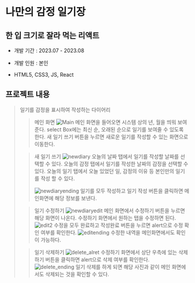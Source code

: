 # 나만의 감정 일기장
## 한 입 크기로 잘라 먹는 리액트
* 개발 기간 : 2023.07 - 2023.08

* 개발 인원 : 본인

* HTML5, CSS3, JS, React

## 프로젝트 내용
> 일기를 감정을 표시하여 작성하는 다이어리
>
>> 메인 화면
>> ![Main](https://github.com/17namK/My_Diary/assets/106642497/3e6c994a-0493-4c2e-a417-166356aa866a)
>> 메인 화면을 들어오면 시스템 상의 년, 월을 띄워 보여준다.
>> select Box에는 최신 순, 오래된 순으로 일기를 보여줄 수 있도록 한다.
>> 새 일기 쓰기 버튼을 누르면 새로운 일기를 작성할 수 있는 화면으로 이동한다.
>
>> 새 일기 쓰기
>> ![newdiary](https://github.com/17namK/My_Diary/assets/106642497/d501cdb2-e3d8-434c-a00e-3e48769533ca)
>> 오늘의 날짜 탭에서 일기를 작성할 날짜를 선택할 수 있다.
>> 오늘의 감정 탭에서 일기를 작성한 날짜의 감정을 선택할 수 있다.
>> 오늘의 일기 탭에서 오늘 있었던 일, 감정의 이유 등 본인만의 일기를 작성 할 수 있다.
>>
>> ![newdiaryending](https://github.com/17namK/My_Diary/assets/106642497/b2decc7b-d7db-4e5d-a61d-8d6148e9ad91)
>> 일기를 모두 작성하고 일기 작성 버튼을 클릭하면 메인화면에 해당 정보를 보낸다.
>
>> 일기 수정하기
>> ![newdiaryedit](https://github.com/17namK/My_Diary/assets/106642497/b8028de9-0ac5-4d1f-8177-ab349d66c37b)
>> 메인 화면에서 수정하기 버튼을 누르면 해당 화면이 나온다.
>> 수정하기 화면에서 원하는 탭을 수정하면 된다.
>> ![edit2](https://github.com/17namK/My_Diary/assets/106642497/7bf230c8-0f87-4ffc-b1e4-6cc0098841cf)
>> 수정을 모두 완료하고 작성완료 버튼을 누르면 alert으로 수정 확인 여부를 확인한다.
>> ![editending](https://github.com/17namK/My_Diary/assets/106642497/13508901-31ad-49f4-a567-a26e5f92f567)
>> 수정한 내역을 메인화면에서도 확인이 가능하다.
>
>> 일기 삭제하기
>> ![delete_alret](https://github.com/17namK/My_Diary/assets/106642497/a2ce9be6-2221-4531-83ef-fd0e1319c641)
>> 수정하기 화면에서 상단 우측에 있는 삭제하기 버튼을 클릭하면 alert으로 삭제 여부를 확인한다.
>> ![delete_ending](https://github.com/17namK/My_Diary/assets/106642497/296f9e03-7ab0-4e06-9f9a-f413d8bd29ad)
>> 일기 삭제를 하게 되면 해당 사진과 같이 메인 화면에서도 삭제되는 것을 확인할 수 있다.
>
>>
>>
